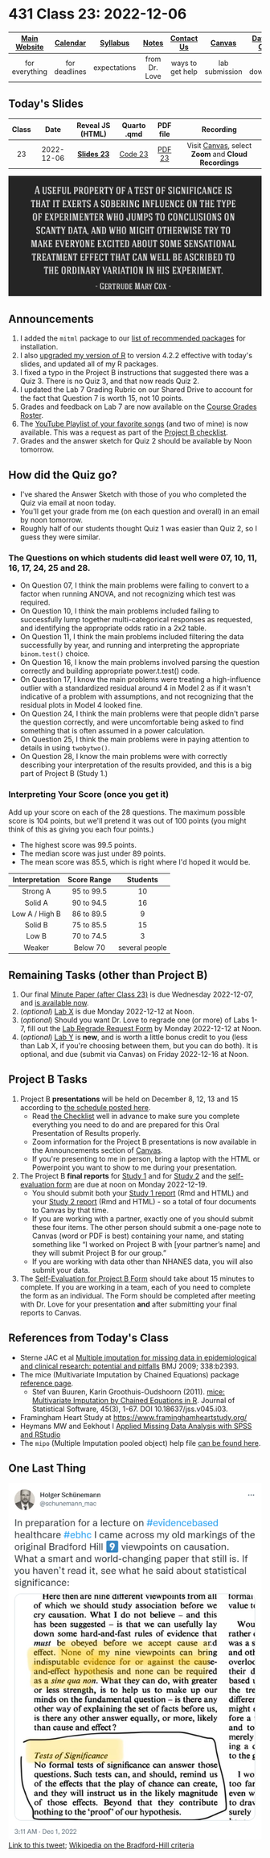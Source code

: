 # 431 Class 23: 2022-12-06

[Main Website](https://thomaselove.github.io/431-2022/) | [Calendar](https://thomaselove.github.io/431-2022/calendar.html) | [Syllabus](https://thomaselove.github.io/431-syllabus-2022/) | [Notes](https://thomaselove.github.io/431-notes/) | [Contact Us](https://thomaselove.github.io/431-2022/contact.html) | [Canvas](https://canvas.case.edu) | [Data and Code](https://github.com/THOMASELOVE/431-data)
:-----------: | :--------------: | :----------: | :---------: | :-------------: | :-----------: | :------------:
for everything | for deadlines | expectations | from Dr. Love | ways to get help | lab submission | for downloads

## Today's Slides

Class | Date | Reveal JS (HTML) | Quarto .qmd | PDF file | Recording
:---: | :--------: | :------: | :------: | :--------: | :-------------:
23 | 2022-12-06 | **[Slides 23](https://thomaselove.github.io/431-slides-2022/class23.html)** | [Code 23](https://thomaselove.github.io/431-slides-2022/class23.qmd) | [PDF 23](431%20Class%2023.pdf) | Visit [Canvas](https://canvas.case.edu/), select **Zoom** and **Cloud Recordings**

![](cox2.png)

## Announcements

1. I added the `mitml` package to our [list of recommended packages](https://github.com/THOMASELOVE/431-packages) for installation. 
2. I also [upgraded my version of R](https://cran.case.edu/) to version 4.2.2 effective with today's slides, and updated all of my R packages.
3. I fixed a typo in the Project B instructions that suggested there was a Quiz 3. There is no Quiz 3, and that now reads Quiz 2.
4. I updated the Lab 7 Grading Rubric on our Shared Drive to account for the fact that Question 7 is worth 15, not 10 points.
5. Grades and feedback on Lab 7 are now available on the [Course Grades Roster](https://bit.ly/431-grades-2022).
6. The [YouTube Playlist of your favorite songs](https://youtube.com/playlist?list=PL1WkTI58HjchPCLLYcV3q48LluH5z8aeN) (and two of mine) is now available. This was a request as part of the [Project B checklist](https://thomaselove.github.io/431-projectB-2022/checklist.html).
7. Grades and the answer sketch for Quiz 2 should be available by Noon tomorrow.

## How did the Quiz go?

- I've shared the Answer Sketch with those of you who completed the Quiz via email at noon today.
- You'll get your grade from me (on each question and overall) in an email by noon tomorrow. 
- Roughly half of our students thought Quiz 1 was easier than Quiz 2, so I guess they were similar.

### The Questions on which students did least well were 07, 10, 11, 16, 17, 24, 25 and 28.

- On Question 07, I think the main problems were failing to convert to a factor when running ANOVA, and not recognizing which test was required.
- On Question 10, I think the main problems included failing to successfully lump together multi-categorical responses as requested, and identifying the appropriate odds ratio in a 2x2 table.
- On Question 11, I think the main problems included filtering the data successfully by year, and running and interpreting the appropriate `binom.test()` choice.
- On Question 16, I know the main problems involved parsing the question correctly and building appropriate power.t.test() code.
- On Question 17, I know the main problems were treating a high-influence outlier with a standardized residual around 4 in Model 2 as if it wasn't indicative of a problem with assumptions, and not recognizing that the residual plots in Model 4 looked fine.
- On Question 24, I think the main problems were that people didn't parse the question correctly, and were uncomfortable being asked to find something that is often assumed in a power calculation.
- On Question 25, I think the main problems were in paying attention to details in using `twobytwo()`.
- On Question 28, I know the main problems were with correctly describing your interpretation of the results provided, and this is a big part of Project B (Study 1.)

### Interpreting Your Score (once you get it) 

Add up your score on each of the 28 questions. The maximum possible score is 104 points, but we'll pretend it was out of 100 points (you might think of this as giving you each four points.)

- The highest score was 99.5 points.
- The median score was just under 89 points.
- The mean score was 85.5, which is right where I'd hoped it would be.

Interpretation | Score Range | Students
:------------: | :----: | :----:
Strong A | 95 to 99.5 | 10
Solid A | 90 to 94.5 | 16
Low A / High B | 86 to 89.5 | 9
Solid B | 75 to 85.5 | 15
Low B | 70 to 74.5 | 3
Weaker | Below 70 | several people

## Remaining Tasks (other than Project B)

1. Our final [Minute Paper (after Class 23)](https://bit.ly/431-2022-min-23) is due Wednesday 2022-12-07, and [is available now](https://bit.ly/431-2022-min-23).
2. (*optional*) [Lab X](https://github.com/THOMASELOVE/431-labs-2022/blob/main/labX.md) is due Monday 2022-12-12 at Noon.
3. (*optional*) Should you want Dr. Love to regrade one (or more) of Labs 1-7, fill out the [Lab Regrade Request Form](https://bit.ly/431-2022-lab-regrade-requests) by Monday 2022-12-12 at Noon.
4. (*optional*) [Lab Y](https://github.com/THOMASELOVE/431-labs-2022/blob/main/labY.md) is **new**, and is worth a little bonus credit to you (less than Lab X, if you're choosing between them, but you can do both). It is optional, and due (submit via Canvas) on Friday 2022-12-16 at Noon.

## Project B Tasks

1. Project B **presentations** will be held on December 8, 12, 13 and 15 according to [the schedule posted here](https://github.com/THOMASELOVE/431-classes-2022/blob/main/projectB/schedule.md). 
    - Read [the Checklist](https://thomaselove.github.io/431-projectB-2022/checklist.html) well in advance to make sure you complete everything you need to do and are prepared for this Oral Presentation of Results properly.
    - Zoom information for the Project B presentations is now available in the Announcements section of [Canvas](https://canvas.case.edu/).
    - If you're presenting to me in person, bring a laptop with the HTML or Powerpoint you want to show to me during your presentation.
2. The Project B **final reports** for [Study 1](https://thomaselove.github.io/431-projectB-2022/study1b.html) and for [Study 2](https://thomaselove.github.io/431-projectB-2022/study2b.html) and the [self-evaluation form](https://bit.ly/431-2022-projectB-self-evaluation) are due at noon on Monday 2022-12-19. 
    - You should submit both your [Study 1 report](https://thomaselove.github.io/431-projectB-2022/study1b.html) (Rmd and HTML) and your [Study 2 report](https://thomaselove.github.io/431-projectB-2022/study2b.html) (Rmd and HTML) - so a total of four documents to Canvas by that time. 
    - If you are working with a partner, exactly one of you should submit these four items. The other person should submit a one-page note to Canvas (word or PDF is best) containing your name, and stating something like “I worked on Project B with [your partner’s name] and they will submit Project B for our group.”
    - If you are working with data other than NHANES data, you will also submit your data.
3. The [Self-Evaluation for Project B Form](https://bit.ly/431-2022-projectB-self-evaluation) should take about 15 minutes to complete. If you are working in a team, each of you need to complete the form as an individual. The Form should be completed after meeting with Dr. Love for your presentation **and** after submitting your final reports to Canvas.

## References from Today's Class

- Sterne JAC et al [Multiple imputation for missing data in epidemiological and clinical research: potential and pitfalls](https://www.bmj.com/content/338/bmj.b2393) BMJ 2009; 338:b2393.
- The mice (Multivariate Imputation by Chained Equations) package [reference page](https://amices.org/mice/).
    - Stef van Buuren, Karin Groothuis-Oudshoorn (2011). [mice: Multivariate Imputation by Chained Equations in R](https://www.jstatsoft.org/article/view/v045i03). Journal of Statistical Software, 45(3), 1-67. DOI 10.18637/jss.v045.i03.
- Framingham Heart Study at https://www.framinghamheartstudy.org/
- Heymans MW and Eekhout I [Applied Missing Data Analysis with SPSS and RStudio](https://bookdown.org/mwheymans/bookmi/)
- The `mipo` (Multiple Imputation pooled object) help file [can be found here](https://rdrr.io/cran/mice/man/mipo.html).

## One Last Thing

![](schunemann_2022-12-01.png) [Link to this tweet](https://twitter.com/schunemann_mac/status/1598228310756331520); [Wikipedia on the Bradford-Hill criteria](https://en.wikipedia.org/wiki/Bradford_Hill_criteria)

